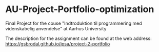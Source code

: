 # AU-Project-Portfolio-optimization
Final Project for the couse "Indtroduktion til programmering med videnskabelig anvendelse" at Aarhus University

The description for the assignment can be found at the web address: https://gsbrodal.github.io/ipsa/project-2-portfolio